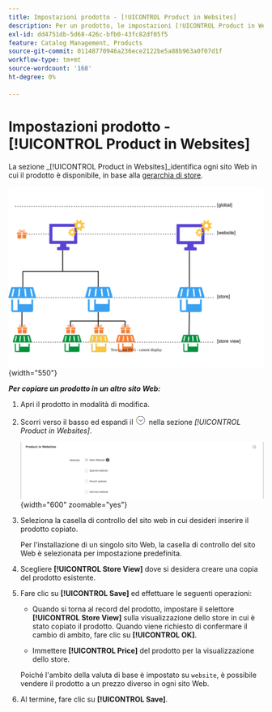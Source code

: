 ```yaml
---
title: Impostazioni prodotto - [!UICONTROL Product in Websites]
description: Per un prodotto, le impostazioni [!UICONTROL Product in Websites] identificano ogni sito Web in cui il prodotto è disponibile.
exl-id: dd4751db-5d68-426c-bfb0-43fc82df05f5
feature: Catalog Management, Products
source-git-commit: 01148770946a236ece2122be5a88b963a0f07d1f
workflow-type: tm+mt
source-wordcount: '168'
ht-degree: 0%

---
```


# Impostazioni prodotto - [!UICONTROL Product in Websites]

La sezione _[!UICONTROL Product in Websites]_identifica ogni sito Web in cui il prodotto è disponibile, in base alla [gerarchia di store](../stores-purchase/stores.md).

![Diagramma dell&#39;ambito del sito Web del prodotto](./assets/scope-product-website.svg){width="550"}

**_Per copiare un prodotto in un altro sito Web:_**

1. Apri il prodotto in modalità di modifica.

1. Scorri verso il basso ed espandi il ![selettore di espansione](../assets/icon-display-expand.png) nella sezione _[!UICONTROL Product in Websites]_.

   ![Prodotto nei siti Web](./assets/catalog-product-in-websites-multisite-main-french.png){width="600" zoomable="yes"}

1. Seleziona la casella di controllo del sito web in cui desideri inserire il prodotto copiato.

   Per l&#39;installazione di un singolo sito Web, la casella di controllo del sito Web è selezionata per impostazione predefinita.

1. Scegliere **[!UICONTROL Store View]** dove si desidera creare una copia del prodotto esistente.

1. Fare clic su **[!UICONTROL Save]** ed effettuare le seguenti operazioni:

   - Quando si torna al record del prodotto, impostare il selettore **[!UICONTROL Store View]** sulla visualizzazione dello store in cui è stato copiato il prodotto. Quando viene richiesto di confermare il cambio di ambito, fare clic su **[!UICONTROL OK]**.

   - Immettere **[!UICONTROL Price]** del prodotto per la visualizzazione dello store.

   Poiché l&#39;ambito della valuta di base è impostato su `website`, è possibile vendere il prodotto a un prezzo diverso in ogni sito Web.

1. Al termine, fare clic su **[!UICONTROL Save]**.
